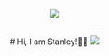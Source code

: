 <div align="center">
<p align="center">
  <img src="https://media.giphy.com/media/RbDKaczqWovIugyJmW/giphy.gif">
</p>
  
<br>
# Hi, I am Stanley!👨‍🎓


<img  src="https://github-readme-stats.vercel.app/api?username=stanley4429&show_icons=true&theme=tokyonight&icon_color=6392DF">

</div>
